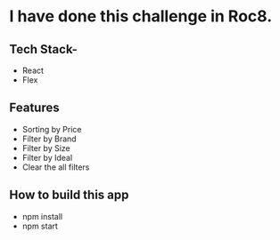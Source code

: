 # I have done this challenge in Roc8.

## Tech Stack-
 * React
 * Flex

## Features
 * Sorting by Price
 * Filter by Brand
 * Filter by Size
 * Filter by Ideal
 * Clear the all filters 

## How to build this app
 * npm install
 * npm start


